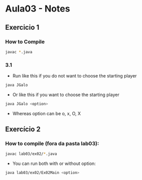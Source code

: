 # Aula03 - Notes

## Exercicio 1

### How to Compile

```bash
javac *.java
```

### 3.1

* Run like this if you do not want to choose the starting player
```bash
java JGalo
```

* Or like this if you want to choose the starting player
```bash
java JGalo <option>
```
* Whereas option can be o, x, O, X


## Exercício 2

### How to compile (fora da pasta lab03):

```bash
javac lab03/ex02/*.java
```

* You can run both with or without option:
```bash
java lab03/ex02/Ex02Main <option>
```

